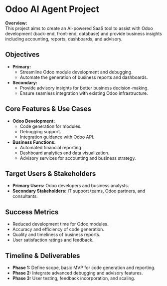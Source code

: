 # Odoo AI Agent Project

**Overview:**  
This project aims to create an AI-powered SaaS tool to assist with Odoo development (back-end, front-end, database) and provide business insights including accounting, reports, dashboards, and advisory.

## Objectives
- **Primary:**  
  - Streamline Odoo module development and debugging.
  - Automate the generation of business reports and dashboards.
- **Secondary:**  
  - Provide advisory insights for better business decision-making.
  - Ensure seamless integration with existing Odoo infrastructure.


## Core Features & Use Cases
- **Odoo Development:**
  - Code generation for modules.
  - Debugging support.
  - Integration guidance with Odoo API.
- **Business Functions:**
  - Automated financial reporting.
  - Dashboard analytics and data visualization.
  - Advisory services for accounting and business strategy.


## Target Users & Stakeholders
- **Primary Users:** Odoo developers and business analysts.
- **Secondary Stakeholders:** IT support teams, Odoo partners, and consultants.


## Success Metrics
- Reduced development time for Odoo modules.
- Accuracy and efficiency of code generation.
- Quality and timeliness of business reports.
- User satisfaction ratings and feedback.


## Timeline & Deliverables
- **Phase 1:** Define scope, basic MVP for code generation and reporting.
- **Phase 2:** Integrate advanced debugging and advisory features.
- **Phase 3:** User testing, feedback incorporation, and scaling.



